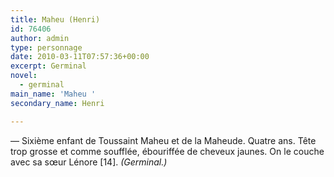 ```yaml
---
title: Maheu (Henri)
id: 76406
author: admin
type: personnage
date: 2010-03-11T07:57:36+00:00
excerpt: Germinal
novel:
  - germinal
main_name: 'Maheu '
secondary_name: Henri

---
```

— Sixième enfant de Toussaint Maheu et de la Maheude. Quatre ans. Tête trop grosse et comme soufflée, ébouriffée de cheveux jaunes. On le couche avec sa sœur Lénore [14]. _(Germinal.)_